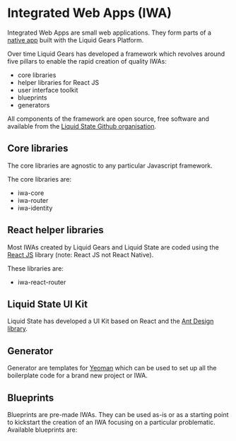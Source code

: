 # Integrated Web Apps \(IWA\)

Integrated Web Apps are small web applications. They form parts of a [native app](https://github.com/liquid-state/lg-platform-docs/tree/c45aad3ae70a9fe695486f61f5c7aee8f038cd62/native-apps/README.md) built with the Liquid Gears Platform.

Over time Liquid Gears has developed a framework which revolves around five pillars to enable the rapid creation of quality IWAs:

* core libraries
* helper libraries for React JS
* user interface toolkit
* blueprints
* generators

All components of the framework are open source, free software and available from the [Liquid State Github organisation](https://github.com/liquid-state/).

## Core libraries

The core libraries are agnostic to any particular Javascript framework.

The core libraries are:

* iwa-core
* iwa-router
* iwa-identity

## React helper libraries

Most IWAs created by Liquid Gears and Liquid State are coded using the [React JS](https://reactjs.org/) library \(note: React JS not React Native\).

These libraries are:

* iwa-react-router

## Liquid State UI Kit

Liquid State has developed a UI Kit based on React and the [Ant Design library](http://ant.design).

## Generator

Generator are templates for [Yeoman](http://yeoman.io) which can be used to set up all the boilerplate code for a brand new project or IWA.

## Blueprints

Blueprints are pre-made IWAs. They can be used as-is or as a starting point to kickstart the creation of an IWA focusing on a particular problematic. Available blueprints are:


